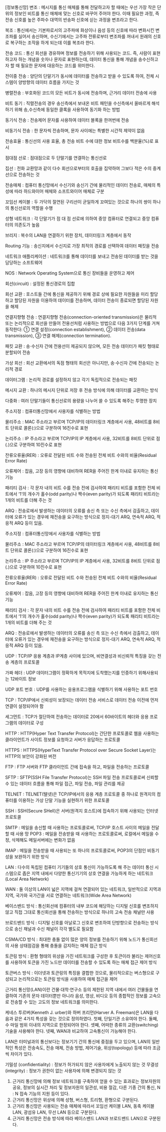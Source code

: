 [정보통신망]
변조 : 메시지를 통신 매체를 통해 전달하고자 할 때에는 우선 가장 작은 단위의 정보인 비트를 통신 매체에 맞는 신호로 바꾸어 주어야 한다. 이때 필요한 과정, 즉 전송 신호를 높은 주파수 대역의 반송파 신호에 싣는 과정을 변조라고 한다.

복조 : 통신에서는 기본파로서의 고주파에 화상이나 음성 등의 신호에 따라 변화시킨 변조파를 실어서 송신하며, 수신기에서는 고주파 전류로부터 변조파를 꺼내서 원래의 신호로 복구하는 조작을 하게 되는데 이를 복조라 한다.

전송 코드 : 통신 회선을 경유하며 정보를 전송하기 위해 사용되는 코드. 즉, 사람이 표현하고자 하는 개념을 숫자나 문자로 표현하는데, 데이터 통신을 통해 개념을 송수신하고자 할 때 필요한 문자에 대응하는 코드를 위미한다.

전이중 전송 : 양단의 단말기가 동시에 데이터를 전송하고 받을 수 있도록 하여, 전체 시스템이 양방향의 데이터 흐름을 가지는 것

병렬전송 : 부호화된 코드의 모든 비트가 동시에 전송하며, 근거리 데이터 전송에 사용

비트 동기 : 직렬전송의 경우 송신측에서 보내온 비트 패턴을 수신측에서 올바르게 해석하기 위해 송,수신측에 동일한 클록을 사용하여 동기화 하는 방법

동기식 전송 : 전송제어 문자를 사용하여 데이터 블록을 한꺼번에 전송

비동기식 전송 : 한 문자씩 전송하며, 문자 사이에는 특별한 시간적 제약이 없음

전송효율 : 통신선의 사용 효율, 총 전송 비트 수에 대한 정보 비트수를 백분율(%)로 표시

점대점 선로 : 점대점으로 두 단말기를 연결하는 통신선로

집선 : 전화 교환망과 같이 다수 회선으로부터의 호출을 집약하여 그보다 적은 수의 중계선으로 전송하는 것

전송매체 : 컴퓨터 통신망에서 수신기와 송신기 간에 물리적인 데이터 전송로, 매체의 특성에 따라 하드와이어 매체와 소프트와이어 매체로 구분

꼬임선 케이블 : 두 가닥의 절연된 구리선이 균일하게 꼬여있는 것으로 하나의 쌍이 하나의 통신선로의 역할을 수행

성형 네트워크 : 각 단말기가 점 대 점 선로에 의하여 중앙 컴퓨터로 연결되고 중앙 컴퓨터의 의존도가 높음

브리지 : 복수의 LAN을 연결하기 위한 장치, 데이터링크 계층에서 동작

Routing 기능 : 송신지에서 수신지로 가장 최적의 경로를 선택하여 데이터 패킷을 전송

네트워크 애플리케이션 : 네트워크를 통해 데이터를 보내고 전송된 데이터를 받는 것을 담당하는 소프트웨어

NOS : Network Operating System으로 통신 장비들을 운영하고 제어

회선(circuit) : 설정된 통신경로의 집합

회선 교환 : 호스트들 간에 통신을 제공하기 위해 경로 상에 필요한 자원들을 미리 할당하고 할당된 자원을 이용하여 데이터를 전송하며, 데이터 전송이 종료되면 할당된 자원을 해제

연결지향형 전송 : 연결지향형 전송(connection-oriented transmission)은 물리적 또는 논리적으로 회선을 만들어 전용선처럼 사용하는 방법으로 다음 3가지 단계를 거쳐 동작한다: ① 연결 설정(connection establishment), ② 데이터 전송(data transmission), ③ 연결 해제(connection termination).

패킷 교환 : 송·수신자 간에 전용선이 제공되지 않으며, 모든 전송 데이터가 패킷 형태로 분할되어 전송

가상 회선 : 회선 교환에서의 독점 형태의 회선은 아니지만, 송·수신자 간에 전송되는 논리적 경로

데이터그램 : 논리적 경로를 설정하지 않고 각기 독립적으로 전송되는 패킷

메시지 교환 : 하나의 메시지 단위로 저장 후 전송 방식에 의해 데이터를 교환하는 방식

다중화 : 여러 단말기들이 통신선로의 용량을 나누어 쓸 수 있도록 해주는 투명한 장치

주소지정 : 컴퓨터통신망에서 사용자를 식별하는 방법

물리주소 : MAC 주소라고 부르며 TCP/IP의 데이터링크 계층에서 사용, 48비트를 8비트 단위로 콜론(:)으로 구분하여 16진수로 표현

논리주소 : IP 주소라고 부르며 TCP/IP의 IP 계층에서 사용, 32비트를 8비트 단위로 점(.)으로 구분하여 10진수로 표현

잔류오류율(RER) : 오류로 전달된 비트 수와 전송된 전체 비트 수와의 비율(Residual Error Rate)

오류제어 : 잡음, 고장 등의 영향에 대비하여 RER을 주어진 한계 이내로 유지하는 통신 기능

패리티 검사 : 각 문자 내의 비트 수를 전송 전에 검사하여 패리티 비트를 포함한 전체 비트에서 ‘1’의 개수가 홀수(odd parity)나 짝수(even parity)가 되도록 패리티 비트라는 1개의 비트를 더해 주는 것

ARQ : 전송로에서 발생하는 데이터의 오류를 송신 측 또는 수신 측에서 검출하고, 데이터에 오류가 있는 경우에 재전송을 요구하는 방식으로 정지-대기 ARQ, 연속적 ARQ, 적응적 ARQ 등이 있음.

주소지정 : 컴퓨터통신망에서 사용자를 식별하는 방법

물리주소 : MAC 주소라고 부르며 TCP/IP의 데이터링크 계층에서 사용, 48비트를 8비트 단위로 콜론(:)으로 구분하여 16진수로 표현

논리주소 : IP 주소라고 부르며 TCP/IP의 IP 계층에서 사용, 32비트를 8비트 단위로 점(.)으로 구분하여 10진수로 표현

잔류오류율(RER) : 오류로 전달된 비트 수와 전송된 전체 비트 수와의 비율(Residual Error Rate)

오류제어 : 잡음, 고장 등의 영향에 대비하여 RER을 주어진 한계 이내로 유지하는 통신 기능

패리티 검사 : 각 문자 내의 비트 수를 전송 전에 검사하여 패리티 비트를 포함한 전체 비트에서 ‘1’의 개수가 홀수(odd parity)나 짝수(even parity)가 되도록 패리티 비트라는 1개의 비트를 더해 주는 것

ARQ : 전송로에서 발생하는 데이터의 오류를 송신 측 또는 수신 측에서 검출하고, 데이터에 오류가 있는 경우에 재전송을 요구하는 방식으로 정지-대기 ARQ, 연속적 ARQ, 적응적 ARQ 등이 있음.

UDP : TCP/IP 응용 계층과 IP계층 사이에 있으며, 비연결성과 비신뢰적 특징을 갖는 전송 계층의 프로토콜

가짜 헤더 : UDP 데이터그램이 정확하게 목적지에 도착했는지를 인증하기 위해사용되는 12바이트 정보

UDP 포트 번호 : UDP를 사용하는 응용프로그램을 식별하기 위해 사용하는 포트 번호

TCP : TCP/IP에서 신뢰성이 보장되는 데이터 전송 서비스로 데이터 전송 이전에 먼저 연결이 설정되어야 함

세그먼트 : TCP가 절단하여 전송하는 데이터로 20에서 60바이트의 헤더와 응용 프로그램의 데이터로 구성

HTTP : HTTP(Hyper Text Transfer Protocol)는 간단한 프로토콜로 웹을 사용하는 클라이언트가 사이트 정보를 요청하고 서버가 응답하는 프로토콜

HTTPS : HTTPS(HyperText Transfer Protocol over Secure Socket Layer)는 HTTP의 보안이 강화된 버전

FTP : FTP 서버와 FTP 클라이언트 간에 접속을 하고, 파일을 전송하는 프로토콜

SFTP : SFTP(SSH File Transfer Protocol)는 SSH 파일 전송 프로토콜로써 신뢰할 수 있는 데이터 흐름을 통해 파일 접근, 파일 전송, 파일 관리를 제공

TELNET : TELNET(텔넷)은 TCP/IP에서의 응용 계층 프로토콜 중 하나로 원격지의 컴퓨터를 이용하는 가상 단말 기능을 실현하기 위한 프로토콜

SSH : SSH(Secure SHell)은 서버(원격지 호스트)에 접속하기 위해 사용되는 인터넷 프로토콜

SMTP : 메일을 송신할 때 사용하는 프로토콜로써, TCP/IP 호스트 사이의 메일을 전달할 때 사용
망
POP3 : 메일을 전송받을 때 사용하는 프로토콜로써, 로컬에서 메일을 수정, 삭제해도 메일서버에는 변화가 없음

IMAP : 메일을 전송받을 때 사용되는 또 하나의 프로토콜로써, POP3의 단점인 비동기성을 보완하기 위한 방식

LAN : 다수의 독립된 컴퓨터 기기들의 상호 통신이 가능하도록 해 주는 데이터 통신 시스템으로 좁은 지역 내에서 다양한 통신기기의 상호 연결을 가능하게 하는 네트워크(Local Area Network)

WAN : 둘 이상의 LAN이 넓은 지역에 걸쳐 연결되어 있는 네트워크, 일반적으로 지역과 지역, 국가와 국가간을 서로 연결하는 네트워크(Wide Area Network)

베이스밴드 방식 : 통신회선에 컴퓨터의 내부 코드에 해당하는 디지털 신호를 변조하지 않고 직접 그대로 통신회선을 통해 전송하는 방식으로 하나의 고속 전송 채널만 사용

브로드밴드 방식 : 디지털 신호를 아날로그 신호로 변조하여 단방향으로 전송하는 방식으로 송신 채널과 수신 채널이 각각 별도로 필요함

CSMA/CD 방식 : 최대한 충돌 없이 많은 양의 정보를 전송하기 위해 노드가 통신회선의 사용 상태점검을 통해 충돌을 감지하는 매체 접근 방식

토큰링 방식 : 환형 형태의 위상을 가진 네트워크를 구성한 후 토큰이라 불리는 제어신호를 사용하여 토큰을 가진 노드만 데이터를 전송할 수 있도록 하는 매체 접근 제어 방식

토큰버스 방식 : 이더넷과 토큰링의 특징을 결합한 것으로, 물리적으로는 버스형으로 구성되고 논리적으로는 토큰링 방식을 사용하여 매체 접근을 제어

근거리 통신망(LAN)이란 건물·대학·연구소 등의 제한된 지역 내에서 여러 건물들을 연결하여 기존의 문자 데이터뿐만 아니라 음성, 영상, 비디오 등의 종합적인 정보를 고속으로 전송할 수 있는 고도의 정보 네트워크를 의미한다.

케네스 투르버(Kenneth J. urber)와 하버 프리먼(Harver A. Freeman)은 LAN을 다음과 같은 4가지 특성을 갖는 것으로 정의하였다.
첫째, 단일기관 소유여야 한다.
둘째, 수 마일 범위 이내의 지역으로 한정되어야 한다.
셋째, 어떠한 종류의 교환(switching)기술을 사용해야 한다.
넷째, WAN과 비교하여 고속통신이 가능해야 한다.

LAN은 터미널과의 통신보다는 정보기기 간의 통신에 중점을 두고 있으며, LAN의 일반적인 특성은 전송속도, 전송 매체, 전송 방법, 제어기술, 위상(topology) 등에 따라 조금씩 차이가 있다.

기밀성 (confidentiality) : 정보가 허가되지 않은 사용자에게 노출되지 않는 것
무결성 (integrity) : 정보가 권한이 없는 사용자에 의해 변경되지 않는 것
1. 근거리 통신망에 의해 정보 네트워크를 구축하여 얻을 수 있는 효과로는 정보자원의 공유, 정보의 실시간 처리 및 정보자원의 일관성, 비용 절감, 다른 기종 간의 통신, N : N 접속 기능의 지원 등이 있다.
3. 근거리 통신망은 위상에 의해 성형, 버스형, 트리형, 환형으로 구분된다.
5. 근거리 통신망은 사용되는 전송 매체에 따라서 꼬임선 케이블 LAN, 동축 케이블 LAN, 광섬유 LAN, 무선 LAN 등으로 구분된다.
7. 근거리 통신망은 전송 방식에 따라 베이스밴드 LAN과 브로드밴드 LAN으로 구분된다.
























